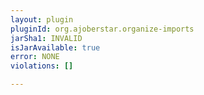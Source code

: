 ```yaml
---
layout: plugin
pluginId: org.ajoberstar.organize-imports
jarSha1: INVALID
isJarAvailable: true
error: NONE
violations: []

---
```

